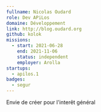 ```yaml
---
fullname: Nicolas Oudard
role: Dev APiLos
domaine: Développement
link: http://blog.oudard.org
github: kolok
missions:
  - start: 2021-06-28
    end: 2021-11-06
    status: independent
    employer: Arolla
startups:
  - apilos.1
badges:
  - segur
---
```


Envie de créer pour l'interêt général
